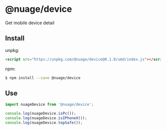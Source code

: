 # @nuage/device

Get mobile device detail

## Install

unpkg:

```html
<script src="https://unpkg.com/@nuage/device@0.1.0/umd/index.js"></script>
```

npm:

```sh
$ npm install --save @nuage/device
```

## Use

```js
import nuageDevice from '@nuage/device';

console.log(nuageDevice.isPc());
console.log(nuageDevice.isIPhoneX());
console.log(nuageDevice.topSafe());
```
